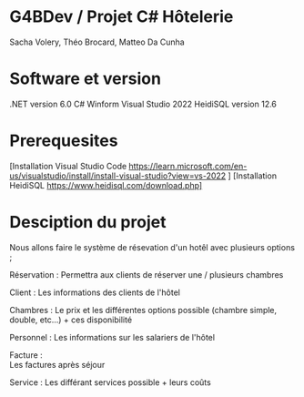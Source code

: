 # G4BDev / Projet C# Hôtelerie
Sacha Volery, Théo Brocard, Matteo Da Cunha

# Software et version 

.NET version 6.0
C# Winform
Visual Studio 2022
HeidiSQL version 12.6

# Prerequesites

[Installation Visual Studio Code https://learn.microsoft.com/en-us/visualstudio/install/install-visual-studio?view=vs-2022 ]
[Installation HeidiSQL https://www.heidisql.com/download.php]


# Desciption du projet 

Nous allons faire le système de résevation d'un hotêl avec plusieurs options ;

Réservation : 
    Permettra aux clients de réserver une / plusieurs chambres

Client : 
    Les informations des clients de l'hôtel

Chambres : 
    Le prix et les différentes options possible (chambre simple, double, etc...) + ces disponibilité

Personnel :
    Les informations sur les salariers de l'hôtel

Facture :    
    Les factures après séjour

Service : 
    Les différant services possible + leurs coûts

# 


